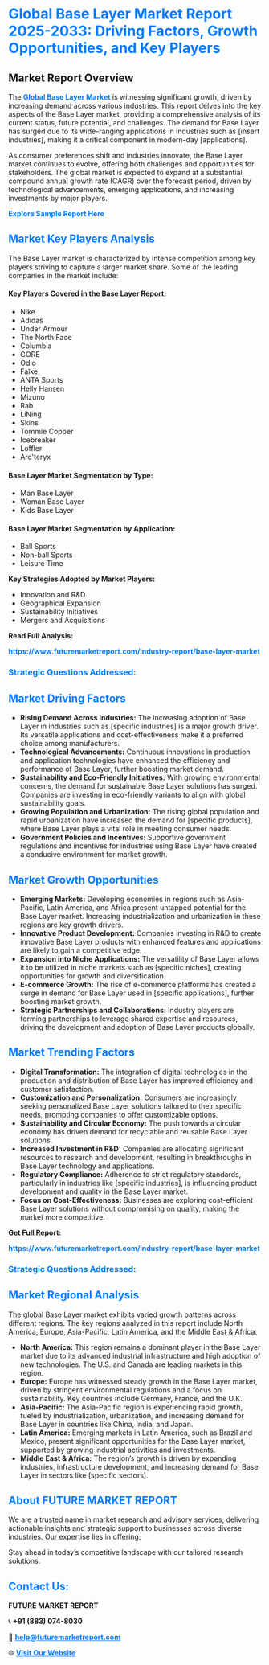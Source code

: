 <h1 style="color: #007BFF;">Global Base Layer Market Report 2025-2033: Driving Factors, Growth Opportunities, and Key Players</h1>

<section id="overview">
<h2>Market Report Overview</h2>
<p>The <a href="https://www.futuremarketreport.com/industry-report/base-layer-market" style="color: #007BFF; text-decoration: none;"><strong>Global Base Layer Market</strong></a> is witnessing significant growth, driven by increasing demand across various industries. This report delves into the key aspects of the Base Layer market, providing a comprehensive analysis of its current status, future potential, and challenges. The demand for Base Layer has surged due to its wide-ranging applications in industries such as [insert industries], making it a critical component in modern-day [applications].</p>
<p>As consumer preferences shift and industries innovate, the Base Layer market continues to evolve, offering both challenges and opportunities for stakeholders. The global market is expected to expand at a substantial compound annual growth rate (CAGR) over the forecast period, driven by technological advancements, emerging applications, and increasing investments by major players.</p>
</section>

<section id="overview">
<p><a href="https://www.futuremarketreport.com/request-sample/reportId=89442" style="color: #007BFF; text-decoration: none;"><strong>Explore Sample Report Here</strong></a></p>
</section>

<section id="key-players">
<h2 style="color: #007BFF;">Market Key Players Analysis</h2>
<p>The Base Layer market is characterized by intense competition among key players striving to capture a larger market share. Some of the leading companies in the market include:</p>
<h4>Key Players Covered in the Base Layer Report:</h4>
<ul><li>Nike</li><li>Adidas</li><li>Under Armour</li><li>The North Face</li><li>Columbia</li><li>GORE</li><li>Odlo</li><li>Falke</li><li>ANTA Sports</li><li>Helly Hansen</li><li>Mizuno</li><li>Rab</li><li>LiNing</li><li>Skins</li><li>Tommie Copper</li><li>Icebreaker</li><li>Loffler</li><li>Arc&#039;teryx</li></ul>
<h4>Base Layer Market Segmentation by Type:</h4>
<ul><li>Man Base Layer</li><li>Woman Base Layer</li><li>Kids Base Layer</li></ul>

<h4>Base Layer Market Segmentation by Application:</h4>
<ul><li>Ball Sports</li><li>Non-ball Sports</li><li>Leisure Time</li></ul>
<p><strong>Key Strategies Adopted by Market Players:</strong></p>
<ul>
<li>Innovation and R&D</li>
<li>Geographical Expansion</li>
<li>Sustainability Initiatives</li>
<li>Mergers and Acquisitions</li>
</ul>
</section>

<section>
<p><strong>Read Full Analysis: </strong></p><a href="https://www.futuremarketreport.com/industry-report/base-layer-market" style="color: #007BFF; text-decoration: none;"><strong>https://www.futuremarketreport.com/industry-report/base-layer-market</strong></a>
<h3 style="color: #007BFF;">Strategic Questions Addressed:</h3>
</section>

<section id="driving-factors">
<h2 style="color: #007BFF;">Market Driving Factors</h2>
<ul>
<li><strong>Rising Demand Across Industries:</strong> The increasing adoption of Base Layer in industries such as [specific industries] is a major growth driver. Its versatile applications and cost-effectiveness make it a preferred choice among manufacturers.</li>
<li><strong>Technological Advancements:</strong> Continuous innovations in production and application technologies have enhanced the efficiency and performance of Base Layer, further boosting market demand.</li>
<li><strong>Sustainability and Eco-Friendly Initiatives:</strong> With growing environmental concerns, the demand for sustainable Base Layer solutions has surged. Companies are investing in eco-friendly variants to align with global sustainability goals.</li>
<li><strong>Growing Population and Urbanization:</strong> The rising global population and rapid urbanization have increased the demand for [specific products], where Base Layer plays a vital role in meeting consumer needs.</li>
<li><strong>Government Policies and Incentives:</strong> Supportive government regulations and incentives for industries using Base Layer have created a conducive environment for market growth.</li>
</ul>
</section>

<section id="growth-opportunities">
<h2 style="color: #007BFF;">Market Growth Opportunities</h2>
<ul>
<li><strong>Emerging Markets:</strong> Developing economies in regions such as Asia-Pacific, Latin America, and Africa present untapped potential for the Base Layer market. Increasing industrialization and urbanization in these regions are key growth drivers.</li>
<li><strong>Innovative Product Development:</strong> Companies investing in R&D to create innovative Base Layer products with enhanced features and applications are likely to gain a competitive edge.</li>
<li><strong>Expansion into Niche Applications:</strong> The versatility of Base Layer allows it to be utilized in niche markets such as [specific niches], creating opportunities for growth and diversification.</li>
<li><strong>E-commerce Growth:</strong> The rise of e-commerce platforms has created a surge in demand for Base Layer used in [specific applications], further boosting market growth.</li>
<li><strong>Strategic Partnerships and Collaborations:</strong> Industry players are forming partnerships to leverage shared expertise and resources, driving the development and adoption of Base Layer products globally.</li>
</ul>
</section>

<section id="trending-factors">
<h2 style="color: #007BFF;">Market Trending Factors</h2>
<ul>
<li><strong>Digital Transformation:</strong> The integration of digital technologies in the production and distribution of Base Layer has improved efficiency and customer satisfaction.</li>
<li><strong>Customization and Personalization:</strong> Consumers are increasingly seeking personalized Base Layer solutions tailored to their specific needs, prompting companies to offer customizable options.</li>
<li><strong>Sustainability and Circular Economy:</strong> The push towards a circular economy has driven demand for recyclable and reusable Base Layer solutions.</li>
<li><strong>Increased Investment in R&D:</strong> Companies are allocating significant resources to research and development, resulting in breakthroughs in Base Layer technology and applications.</li>
<li><strong>Regulatory Compliance:</strong> Adherence to strict regulatory standards, particularly in industries like [specific industries], is influencing product development and quality in the Base Layer market.</li>
<li><strong>Focus on Cost-Effectiveness:</strong> Businesses are exploring cost-efficient Base Layer solutions without compromising on quality, making the market more competitive.</li>
</ul>
</section>

<section>
<p><strong>Get Full Report: </strong></p><a href="https://www.futuremarketreport.com/industry-report/base-layer-market" style="color: #007BFF; text-decoration: none;"><strong>https://www.futuremarketreport.com/industry-report/base-layer-market</strong></a>
<h3 style="color: #007BFF;">Strategic Questions Addressed:</h3>
</section>


<section id="regional-analysis">
<h2 style="color: #007BFF;">Market Regional Analysis</h2>
<p>The global Base Layer market exhibits varied growth patterns across different regions. The key regions analyzed in this report include North America, Europe, Asia-Pacific, Latin America, and the Middle East & Africa:</p>
<ul>
<li><strong>North America:</strong> This region remains a dominant player in the Base Layer market due to its advanced industrial infrastructure and high adoption of new technologies. The U.S. and Canada are leading markets in this region.</li>
<li><strong>Europe:</strong> Europe has witnessed steady growth in the Base Layer market, driven by stringent environmental regulations and a focus on sustainability. Key countries include Germany, France, and the U.K.</li>
<li><strong>Asia-Pacific:</strong> The Asia-Pacific region is experiencing rapid growth, fueled by industrialization, urbanization, and increasing demand for Base Layer in countries like China, India, and Japan.</li>
<li><strong>Latin America:</strong> Emerging markets in Latin America, such as Brazil and Mexico, present significant opportunities for the Base Layer market, supported by growing industrial activities and investments.</li>
<li><strong>Middle East & Africa:</strong> The region’s growth is driven by expanding industries, infrastructure development, and increasing demand for Base Layer in sectors like [specific sectors].</li>
</ul>
</section>

<footer>
<h2 style="color: #007BFF;">About FUTURE MARKET REPORT</h2>
<p>We are a trusted name in market research and advisory services, delivering actionable insights and strategic support to businesses across diverse industries. Our expertise lies in offering:</p>

<p>Stay ahead in today’s competitive landscape with our tailored research solutions.</p>

<h2 style="color: #007BFF;">Contact Us:</h2>
<p><strong>FUTURE MARKET REPORT</strong></p>
<p>📞 <strong>+91 (883) 074-8030</strong></p>
<p>📧 <strong><a href="mailto:help@futuremarketreport.com" style="color: #007BFF;">help@futuremarketreport.com</a></strong></p>
<p>🌐 <strong><a href="https://www.futuremarketreport.com/" style="color: #007BFF;">Visit Our Website</a></strong></p>
</footer>